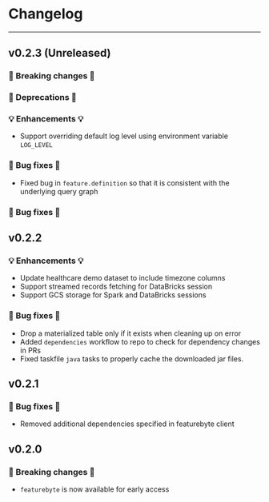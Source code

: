# Changelog

---

## v0.2.3 (Unreleased)

### 🛑 Breaking changes 🛑
### 🚩 Deprecations 🚩
### 💡 Enhancements 💡

+ Support overriding default log level using environment variable `LOG_LEVEL`

### 🧰 Bug fixes 🧰

+ Fixed bug in `feature.definition` so that it is consistent with the underlying query graph

### 🧰 Bug fixes 🧰


## v0.2.2

### 💡 Enhancements 💡

+ Update healthcare demo dataset to include timezone columns
+ Support streamed records fetching for DataBricks session
+ Support GCS storage for Spark and DataBricks sessions

### 🧰 Bug fixes 🧰

+ Drop a materialized table only if it exists when cleaning up on error
+ Added `dependencies` workflow to repo to check for dependency changes in PRs
+ Fixed taskfile `java` tasks to properly cache the downloaded jar files.

## v0.2.1

### 🧰 Bug fixes 🧰

* Removed additional dependencies specified in featurebyte client


## v0.2.0

### 🛑 Breaking changes 🛑

+ `featurebyte` is now available for early access
